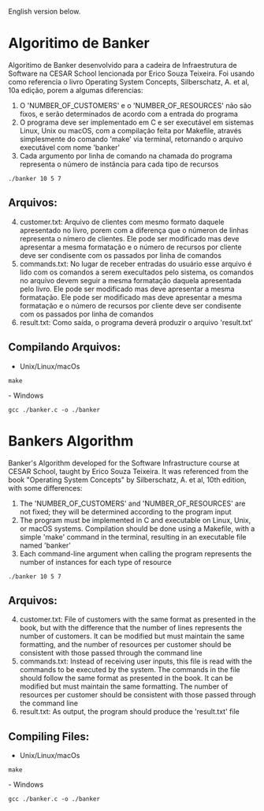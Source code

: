 English version below.

# Algoritimo de Banker

Algoritimo de Banker desenvolvido para a cadeira de Infraestrutura de Software na CESAR School lencionada por Erico Souza Teixeira. Foi usando como referencia o livro Operating System Concepts, Silberschatz, A. et al, 10a edição, porem a algumas diferencias:

1. O 'NUMBER_OF_CUSTOMERS' e o 'NUMBER_OF_RESOURCES' não são fixos, e serão determinados de acordo com a entrada do programa
2. O programa deve ser implementado em C e ser executável em sistemas Linux, Unix ou macOS, com a compilação feita por Makefile, através simplesmente do comando 'make' via terminal, retornando o arquivo executável com nome 'banker'
3. Cada argumento por linha de comando na chamada do programa representa o número de instância para cada tipo de recursos
<dt> 
  
    ./banker 10 5 7
    
</dt>

## Arquivos:
4. customer.txt: Arquivo de clientes com mesmo formato daquele apresentado no livro, porem com a diferença que o númeron de linhas representa o nímero de clientes. Ele pode ser modificado mas deve apresentar a mesma formatação e o número de recursos por cliente deve ser condisente com os passados por linha de comandos
5. commands.txt: No lugar de receber entradas do usuário esse arquivo é lido com os comandos a serem execultados pelo sistema, os comandos no arquivo devem seguir a mesma formatação daquela apresentada pelo livro. Ele pode ser modificado mas deve apresentar a mesma formatação. Ele pode ser modificado mas deve apresentar a mesma formatação e o número de recursos por cliente deve ser condisente com os passados por linha de comandos
6. result.txt: Como saída, o programa deverá produzir o arquivo 'result.txt'

## Compilando Arquivos:
 - Unix/Linux/macOs
<dt> 
  
    make
    
</dt>
- Windows
<dt> 
  
    gcc ./banker.c -o ./banker
    
</dt>


# Bankers Algorithm
Banker's Algorithm developed for the Software Infrastructure course at CESAR School, taught by Erico Souza Teixeira. It was referenced from the book "Operating System Concepts" by Silberschatz, A. et al, 10th edition, with some differences:

1. The 'NUMBER_OF_CUSTOMERS' and 'NUMBER_OF_RESOURCES' are not fixed; they will be determined according to the program input
2. The program must be implemented in C and executable on Linux, Unix, or macOS systems. Compilation should be done using a Makefile, with a simple 'make' command in the terminal, resulting in an executable file named 'banker'
3. Each command-line argument when calling the program represents the number of instances for each type of resource
<dt> 
  
    ./banker 10 5 7
    
</dt>

## Arquivos:
4. customer.txt: File of customers with the same format as presented in the book, but with the difference that the number of lines represents the number of customers. It can be modified but must maintain the same formatting, and the number of resources per customer should be consistent with those passed through the command line
5. commands.txt: Instead of receiving user inputs, this file is read with the commands to be executed by the system. The commands in the file should follow the same format as presented in the book. It can be modified but must maintain the same formatting. The number of resources per customer should be consistent with those passed through the command line
6. result.txt: As output, the program should produce the 'result.txt' file

## Compiling Files:
 - Unix/Linux/macOs
<dt> 
  
    make
    
</dt>
- Windows
<dt> 
  
    gcc ./banker.c -o ./banker
    
</dt>


